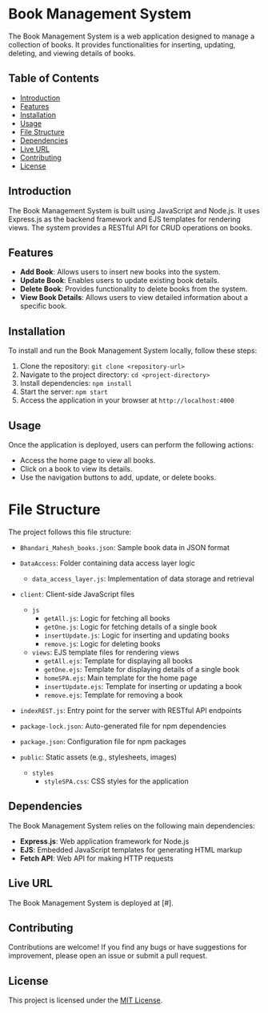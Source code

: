 # Book Management System

The Book Management System is a web application designed to manage a collection of books. It provides functionalities for inserting, updating, deleting, and viewing details of books.

## Table of Contents

- [Introduction](#introduction)
- [Features](#features)
- [Installation](#installation)
- [Usage](#usage)
- [File Structure](#file-structure)
- [Dependencies](#dependencies)
- [Live URL](#live-url)
- [Contributing](#contributing)
- [License](#license)

## Introduction

The Book Management System is built using JavaScript and Node.js. It uses Express.js as the backend framework and EJS templates for rendering views. The system provides a RESTful API for CRUD operations on books.

## Features

- **Add Book**: Allows users to insert new books into the system.
- **Update Book**: Enables users to update existing book details.
- **Delete Book**: Provides functionality to delete books from the system.
- **View Book Details**: Allows users to view detailed information about a specific book.

## Installation
To install and run the Book Management System locally, follow these steps:

1. Clone the repository: `git clone <repository-url>`
2. Navigate to the project directory: `cd <project-directory>`
3. Install dependencies: `npm install`
4. Start the server: `npm start`
5. Access the application in your browser at `http://localhost:4000`

## Usage

Once the application is deployed, users can perform the following actions:

- Access the home page to view all books.
- Click on a book to view its details.
- Use the navigation buttons to add, update, or delete books.

# File Structure

The project follows this file structure:

- `Bhandari_Mahesh_books.json`: Sample book data in JSON format

- `DataAccess`: Folder containing data access layer logic
  - `data_access_layer.js`: Implementation of data storage and retrieval

- `client`: Client-side JavaScript files
  - `js`
    - `getAll.js`: Logic for fetching all books
    - `getOne.js`: Logic for fetching details of a single book
    - `insertUpdate.js`: Logic for inserting and updating books
    - `remove.js`: Logic for deleting books
  - `views`: EJS template files for rendering views
    - `getAll.ejs`: Template for displaying all books
    - `getOne.ejs`: Template for displaying details of a single book
    - `homeSPA.ejs`: Main template for the home page
    - `insertUpdate.ejs`: Template for inserting or updating a book
    - `remove.ejs`: Template for removing a book

- `indexREST.js`: Entry point for the server with RESTful API endpoints

- `package-lock.json`: Auto-generated file for npm dependencies

- `package.json`: Configuration file for npm packages

- `public`: Static assets (e.g., stylesheets, images)
  - `styles`
    - `styleSPA.css`: CSS styles for the application


## Dependencies

The Book Management System relies on the following main dependencies:

- **Express.js**: Web application framework for Node.js
- **EJS**: Embedded JavaScript templates for generating HTML markup
- **Fetch API**: Web API for making HTTP requests

## Live URL

The Book Management System is deployed at [#].

## Contributing

Contributions are welcome! If you find any bugs or have suggestions for improvement, please open an issue or submit a pull request.

## License

This project is licensed under the [MIT License](LICENSE).
